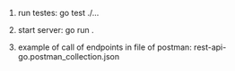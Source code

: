 1. run testes: go test ./...

2. start server: go run .

3. example of call of endpoints in file of postman: rest-api-go.postman_collection.json
